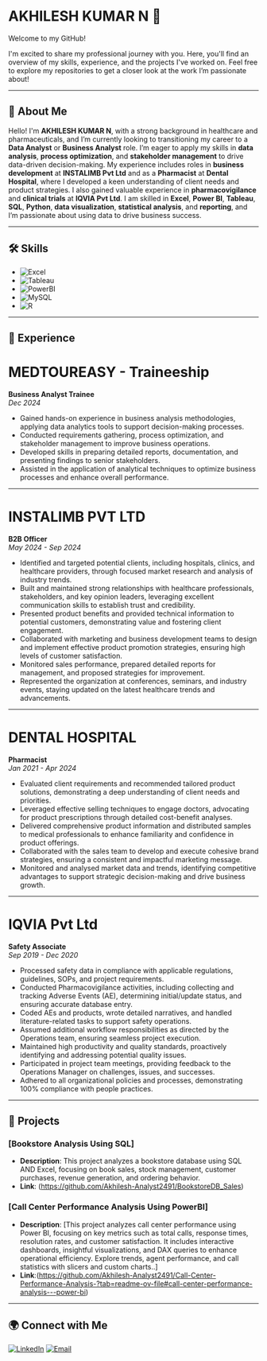 # AKHILESH KUMAR N 👋 


Welcome to my GitHub!

I'm excited to share my professional journey with you. Here, you'll find an overview of my skills, experience, and the projects I've worked on. Feel free to explore my repositories to get a closer look at the work I’m passionate about!

---

## 📌 About Me

Hello! I'm **AKHILESH KUMAR N**, with a strong background in healthcare and pharmaceuticals, and I’m currently looking to transitioning my career to a **Data Analyst** or **Business Analyst** role. I’m eager to apply my skills in **data analysis**, **process optimization**, and **stakeholder management** to drive data-driven decision-making. My experience includes roles in **business development** at **INSTALIMB Pvt Ltd** and as a **Pharmacist** at **Dental Hospital**, where I developed a keen understanding of client needs and product strategies. I also gained valuable experience in **pharmacovigilance** and **clinical trials** at **IQVIA Pvt Ltd**. I am skilled in **Excel**, **Power BI**, **Tableau**, **SQL**, **Python**, **data visualization**, **statistical analysis**, and **reporting**, and I’m passionate about using data to drive business success.

---

## 🛠️ Skills

- ![Excel](https://img.shields.io/badge/-Excel-217346?style=flat-square&logo=microsoft-excel&logoColor=white) 
- ![Tableau](https://img.shields.io/badge/-Tableau-E47639?style=flat-square&logo=tableau&logoColor=white)
- ![PowerBI](https://img.shields.io/badge/-PowerBI-F2C811?style=flat-square&logo=powerbi&logoColor=black)
- ![MySQL](https://img.shields.io/badge/-MySQL-4479A1?style=flat-square&logo=mysql&logoColor=white)
- ![R](https://img.shields.io/badge/-276DC3?style=flat-square&logo=R&logoColor=white)



---

## 💼 Experience

# MEDTOUREASY - Traineeship  
**Business Analyst Trainee**  
*Dec 2024*  
- Gained hands-on experience in business analysis methodologies, applying data analytics tools to support decision-making processes.
- Conducted requirements gathering, process optimization, and stakeholder management to improve business operations.
- Developed skills in preparing detailed reports, documentation, and presenting findings to senior stakeholders.
- Assisted in the application of analytical techniques to optimize business processes and enhance overall performance.

---

# INSTALIMB PVT LTD  
**B2B Officer**  
*May 2024 - Sep 2024*  
- Identified and targeted potential clients, including hospitals, clinics, and healthcare providers, through focused market research and analysis of industry trends.
- Built and maintained strong relationships with healthcare professionals, stakeholders, and key opinion leaders, leveraging excellent communication skills to establish trust and credibility.
- Presented product benefits and provided technical information to potential customers, demonstrating value and fostering client engagement.
- Collaborated with marketing and business development teams to design and implement effective product promotion strategies, ensuring high levels of customer satisfaction.
- Monitored sales performance, prepared detailed reports for management, and proposed strategies for improvement.
- Represented the organization at conferences, seminars, and industry events, staying updated on the latest healthcare trends and advancements.

---

# DENTAL HOSPITAL 
**Pharmacist**  
*Jan 2021 - Apr 2024*  
- Evaluated client requirements and recommended tailored product solutions, demonstrating a deep understanding of client needs and priorities.
- Leveraged effective selling techniques to engage doctors, advocating for product prescriptions through detailed cost-benefit analyses.
- Delivered comprehensive product information and distributed samples to medical professionals to enhance familiarity and confidence in product offerings.
- Collaborated with the sales team to develop and execute cohesive brand strategies, ensuring a consistent and impactful marketing message.
- Monitored and analysed market data and trends, identifying competitive advantages to support strategic decision-making and drive business growth.

---

# IQVIA Pvt Ltd
**Safety Associate**  
*Sep 2019 - Dec 2020*  
- Processed safety data in compliance with applicable regulations, guidelines, SOPs, and project requirements.
- Conducted Pharmacovigilance activities, including collecting and tracking Adverse Events (AE), determining initial/update status, and ensuring accurate database entry.
- Coded AEs and products, wrote detailed narratives, and handled literature-related tasks to support safety operations.
- Assumed additional workflow responsibilities as directed by the Operations team, ensuring seamless project execution.
- Maintained high productivity and quality standards, proactively identifying and addressing potential quality issues.
- Participated in project team meetings, providing feedback to the Operations Manager on challenges, issues, and successes.
- Adhered to all organizational policies and processes, demonstrating 100% compliance with people practices.

---

## 📂 Projects

### [Bookstore Analysis Using SQL]  
- **Description**: This project analyzes a bookstore database using SQL AND Excel, focusing on book sales, stock management, customer purchases, revenue generation, and ordering behavior.
- **Link**: (https://github.com/Akhilesh-Analyst2491/BookstoreDB_Sales)

### [Call Center Performance Analysis Using PowerBI]  
- **Description**: [This project analyzes call center performance using Power BI, focusing on key metrics such as total calls, response times, resolution rates, and customer satisfaction. It includes interactive dashboards, insightful visualizations, and DAX queries to enhance operational efficiency. Explore trends, agent performance, and call statistics with slicers and custom charts..]
- **Link**:(https://github.com/Akhilesh-Analyst2491/Call-Center-Performance-Analysis-?tab=readme-ov-file#call-center-performance-analysis---power-bi)

---

## 🌍 Connect with Me

[![LinkedIn](https://img.shields.io/badge/-LinkedIn-0077B5?style=flat-square&logo=linkedin&logoColor=white)](https://www.linkedin.com/in/akhilesh-kumar-n-46270733a/)
[![Email](https://img.shields.io/badge/-Email-D14836?style=flat-square&logo=gmail&logoColor=white)](mailto:aknotes2491@gmail.com)

